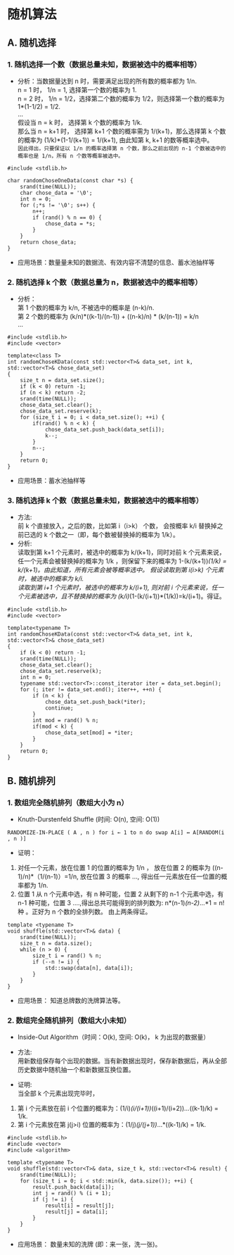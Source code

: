 # 随机算法

## A. 随机选择

### 1. 随机选择一个数（数据总量未知，数据被选中的概率相等）
* 分析：当数据量达到 n 时，需要满足出现的所有数的概率都为 1/n.  
n = 1 时， 1/n = 1, 选择第一个数的概率为 1.  
n = 2 时， 1/n = 1/2，选择第二个数的概率为 1/2，则选择第一个数的概率为 1*(1-1/2) = 1/2.  
...  
假设当 n = k 时， 选择第 k 个数的概率为 1/k.  
那么当 n = k+1 时， 选择第 k+1 个数的概率需为 1/(k+1)，那么选择第 k 个数的概率为 (1/k)*(1-1/(k+1)) = 1/(k+1), 由此知第 k,  k+1 的数等概率选中。  
`因此得出，只要保证以 1/n 的概率选择第 n 个数，那么之前出现的 n-1 个数被选中的概率也是 1/n，所有 n 个数等概率被选中。`

```
#include <stdlib.h>

char randomChoseOneData(const char *s) {
    srand(time(NULL));
    char chose_data = '\0';
    int n = 0;
    for (;*s != '\0'; s++) {
        n++;
        if (rand() % n == 0) {
            chose_data = *s;
        }
    }
    return chose_data;
}
```
* 应用场景：数量量未知的数据流、有效内容不清楚的信息、蓄水池抽样等

### 2. 随机选择 k 个数（数据总量为 n，数据被选中的概率相等）
* 分析：<br/>
第 1 个数的概率为 k/n, 不被选中的概率是 (n-k)/n.  
第 2 个数的概率为 (k/n)*((k-1)/(n-1)) + ((n-k)/n) * (k/(n-1)) = k/n  
...
```
#include <stdlib.h>
#include <vector>

template<class T>
int randomChoseKData(const std::vector<T>& data_set, int k, std::vector<T>& chose_data_set)
{
    size_t n = data_set.size();
    if (k < 0) return -1;
    if (n < k) return -2;
    srand(time(NULL));
    chose_data_set.clear();
    chose_data_set.reserve(k);
    for (size_t i = 0; i < data_set.size(); ++i) {
        if(rand() % n < k) {
            chose_data_set.push_back(data_set[i]);
            k--;
        }
        n--;
    }
    return 0;
}
```
* 应用场景：蓄水池抽样等


### 3. 随机选择 k 个数（数据总量未知，数据被选中的概率相等）
* 方法:<br/>
前 k 个直接放入，之后的数，比如第 i（i>k） 个数， 会按概率 k/i 替换掉之前已选的 k 个数之一（即，每个数被替换掉的概率为 1/k）。
* 分析:<br/>
读取到第 k+1 个元素时，被选中的概率为 k/(k+1)，同时对前 k 个元素来说，任一个元素会被替换掉的概率为 1/k ，则保留下来的概率为 1-(k/(k+1))*(1/k) = k/(k+1)。由此知道，所有元素会被等概率选中。
假设读取到第 i(i>k) 个元素时，被选中的概率为 k/i.  
读取到第 i+1 个元素时，被选中的概率为 k/(i+1), 则对前 i 个元素来说，任一个元素被选中，且不替换掉的概率为 (k/i)*(1-(k/(i+1))*(1/k))=k/(i+1)。得证。
```
#include <stdlib.h>
#include <vector>

template<typename T>
int randomChoseKData(const std::vector<T>& data_set, int k, std::vector<T>& chose_data_set)
{
    if (k < 0) return -1;
    srand(time(NULL));
    chose_data_set.clear();
    chose_data_set.reserve(k);
    int n = 0;
    typename std::vector<T>::const_iterator iter = data_set.begin();
    for (; iter != data_set.end(); iter++, ++n) {
        if (n < k) {
            chose_data_set.push_back(*iter);
            continue;
        }
        int mod = rand() % n;
        if(mod < k) {
            chose_data_set[mod] = *iter; 
        }
    }
    return 0;
}
```


## B. 随机排列

### 1. 数组完全随机排列（数组大小为 n）

* Knuth-Durstenfeld Shuffle (时间: O(n), 空间: O(1))

```
RANDOMIZE-IN-PLACE ( A , n ) for i ← 1 to n do swap A[i] ↔ A[RANDOM(i , n )]
```
* 证明：<br/>
1. 对任一个元素，放在位置 1 的位置的概率为 1/n ， 放在位置 2 的概率为 ((n-1)/n)*（1/(n-1)）=1/n, 放在位置 3 的概率 ..., 得出任一元素放在任一位置的概率都为 1/n.
2. 位置 1 从 n 个元素中选，有 n 种可能，位置 2 从剩下的 n-1 个元素中选，有 n-1 种可能，位置 3 ....,得出总共可能得到的排列数为: n*(n-1)*(n-2)*...*1 = n! 种 。正好为 n 个数的全排列数。
由上两条得证。

```
template <typename T>
void shuffle(std::vector<T>& data) {
    srand(time(NULL));
    size_t n = data.size();
    while (n > 0) {
        size_t i = rand() % n;
        if (--n != i) {
            std::swap(data[n], data[i]);
        }
    }
}
```

* 应用场景： 知道总牌数的洗牌算法等。

### 2. 数组完全随机排列（数组大小未知）

* Inside-Out Algorithm（时间：O(k), 空间: O(k)， k 为出现的数据量）

* 方法:<br/>
用新数组保存每个出现的数据。当有新数据出现时，保存新数据后，再从全部历史数据中随机抽一个和新数据互换位置。

* 证明:<br/>
当全部 k 个元素出现完毕时，
1. 第 i 个元素放在前 i 个位置的概率为：(1/i)*(i/(i+1))*((i+1)/(i+2))*...*((k-1)/k) = 1/k.  
2. 第 i 个元素放在第 j(j>i) 位置的概率为：(1/j)*(j/(j+1))*...*((k-1)/k) = 1/k.  

```
#include <stdlib.h>
#include <vector>
#include <algorithm>

template <typename T>
void shuffle(std::vector<T>& data, size_t k, std::vector<T>& result) {
    srand(time(NULL));
    for (size_t i = 0; i < std::min(k, data.size()); ++i) {
        result.push_back(data[i]);
        int j = rand() % (i + 1);
        if (j != i) {
            result[i] = result[j];
            result[j] = data[i];
        }
    }
} 
```

* 应用场景： 数量未知的洗牌 (即：来一张，洗一张)。





